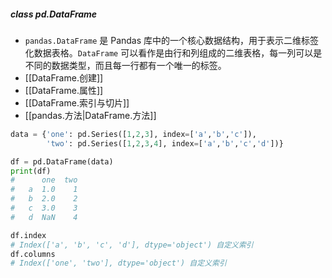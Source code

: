 ##### class pd.DataFrame
- `pandas.DataFrame` 是 Pandas 库中的一个核心数据结构，用于表示二维标签化数据表格。`DataFrame` 可以看作是由行和列组成的二维表格，每一列可以是不同的数据类型，而且每一行都有一个唯一的标签。
- [[DataFrame.创建]]
- [[DataFrame.属性]]
- [[DataFrame.索引与切片]]
- [[pandas.方法|DataFrame.方法]]
```python
data = {'one': pd.Series([1,2,3], index=['a','b','c']), 
		'two': pd.Series([1,2,3,4], index=['a','b','c','d'])}

df = pd.DataFrame(data)
print(df)
#	   one  two
#	a  1.0    1
#	b  2.0    2
#	c  3.0    3
#	d  NaN    4

df.index
# Index(['a', 'b', 'c', 'd'], dtype='object') 自定义索引
df.columns
# Index(['one', 'two'], dtype='object') 自定义索引
```
